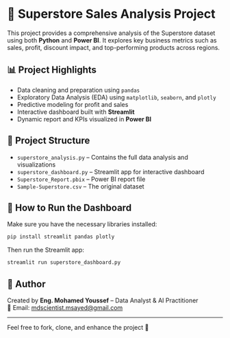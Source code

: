 
# 🛒 Superstore Sales Analysis Project

This project provides a comprehensive analysis of the Superstore dataset using both **Python** and **Power BI**. It explores key business metrics such as sales, profit, discount impact, and top-performing products across regions.

## 📊 Project Highlights

- Data cleaning and preparation using `pandas`
- Exploratory Data Analysis (EDA) using `matplotlib`, `seaborn`, and `plotly`
- Predictive modeling for profit and sales
- Interactive dashboard built with **Streamlit**
- Dynamic report and KPIs visualized in **Power BI**

## 📁 Project Structure

- `superstore_analysis.py` – Contains the full data analysis and visualizations
- `superstore_dashboard.py` – Streamlit app for interactive dashboard
- `Superstore_Report.pbix` – Power BI report file
- `Sample-Superstore.csv` – The original dataset

## 🚀 How to Run the Dashboard

Make sure you have the necessary libraries installed:
```bash
pip install streamlit pandas plotly
```

Then run the Streamlit app:
```bash
streamlit run superstore_dashboard.py
```

## 📌 Author

Created by **Eng. Mohamed Youssef** – Data Analyst & AI Practitioner  
📧 Email: mdscientist.msayed@gmail.com

---

Feel free to fork, clone, and enhance the project 🚀
